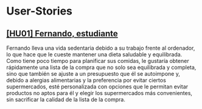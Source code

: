 # User-Stories

## [[HU01] Fernando, estudiante](https://github.com/GaelGoncalba/AutoShopping/issues/3)
Fernando lleva una vida sedentaria debido a su trabajo frente al ordenador, lo que hace que le cueste mantener una dieta saludable y equilibrada. Como tiene poco tiempo para planificar sus comidas, le gustaría obtener rápidamente una lista de la compra que no solo sea equilibrada y completa, sino que también se ajuste a un presupuesto que él se autoimpone y, debido a alergias alimentarias y la preferencia por evitar ciertos supermercados, esté personalizada con opciones que le permitan evitar productos no aptos para él y elegir los supermercados más convenientes, sin sacrificar la calidad de la lista de la compra.
